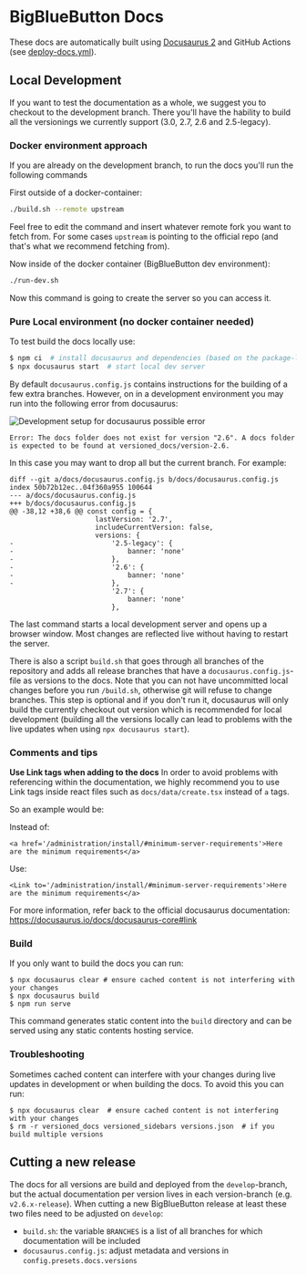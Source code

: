 # BigBlueButton Docs

These docs are automatically built using [Docusaurus 2](https://docusaurus.io/)
and GitHub Actions (see [deploy-docs.yml](../.github/workflows/deploy-docs.yml)).

## Local Development

If you want to test the documentation as a whole, we suggest you to checkout to the development branch. There you'll have the hability to build all the versionings we currently support (3.0, 2.7, 2.6 and 2.5-legacy).

### Docker environment approach

If you are already on the development branch, to run the docs you'll run the following commands

First outside of a docker-container:

```bash
./build.sh --remote upstream
```

Feel free to edit the command and insert whatever remote fork you want to fetch from. For some cases `upstream` is pointing to the official repo (and that's what we recommend fetching from).

Now inside of the docker container (BigBlueButton dev environment):

```bash
./run-dev.sh
```

Now this command is going to create the server so you can access it.

### Pure Local environment (no docker container needed)

To test build the docs locally use:

```bash
$ npm ci  # install docusaurus and dependencies (based on the package-lock.json file)
$ npx docusaurus start  # start local dev server
```

By default `docusaurus.config.js` contains instructions for the building of a few extra branches. However, on in a development environment you may run into the following error from docusaurus:




![Development setup for docusaurus possible error](/docusaurus_start_error_001.png)

`Error: The docs folder does not exist for version "2.6". A docs folder is expected to be found at versioned_docs/version-2.6.`

In this case you may want to drop all but the current branch. For example:

```
diff --git a/docs/docusaurus.config.js b/docs/docusaurus.config.js
index 50b72b12ec..04f360a955 100644
--- a/docs/docusaurus.config.js
+++ b/docs/docusaurus.config.js
@@ -38,12 +38,6 @@ const config = {
                     lastVersion: '2.7',
                     includeCurrentVersion: false,
                     versions: {
-                        '2.5-legacy': {
-                            banner: 'none'
-                        },
-                        '2.6': {
-                            banner: 'none'
-                        },
                         '2.7': {
                             banner: 'none'
                         },

```

The last command starts a local development server and opens up a browser window.
Most changes are reflected live without having to restart the server.

There is also a  script `build.sh` that goes through all branches of the repository
and adds all release branches that have a `docusaurus.config.js`-file as versions
to the docs.
Note that you can not have uncommitted local changes before you run `/build.sh`,
otherwise git will refuse to change branches.
This step is optional and if you don't run it, docusaurus will only build the
currently checkout out version which is recommended for local development
(building all the versions locally can lead to problems with the live
updates when using `npx docusaurus start`).

### Comments and tips

**Use Link tags when adding to the docs**
In order to avoid problems with referencing within the documentation, we highly recommend you to use Link tags inside react files such as `docs/data/create.tsx` instead of `a` tags.

So an example would be:

Instead of:
```tsx
<a href='/administration/install/#minimum-server-requirements'>Here are the minimum requirements</a>
```

Use:
```tsx
<Link to='/administration/install/#minimum-server-requirements'>Here are the minimum requirements</a>
```

For more information, refer back to the official docusaurus documentation: https://docusaurus.io/docs/docusaurus-core#link

### Build

If you only want to build the docs you can run:

```
$ npx docusaurus clear # ensure cached content is not interfering with your changes
$ npx docusaurus build
$ npm run serve
```

This command generates static content into the `build` directory
and can be served using any static contents hosting service.

### Troubleshooting

Sometimes cached content can interfere with your changes during live updates
in development or when building the docs.
To avoid this you can run:

```
$ npx docusaurus clear  # ensure cached content is not interfering with your changes
$ rm -r versioned_docs versioned_sidebars versions.json  # if you build multiple versions
```

## Cutting a new release

The docs for all versions are build and deployed from the `develop`-branch,
but the actual documentation per version lives in each version-branch (e.g. `v2.6.x-release`).
When cutting a new BigBlueButton release at least these two files need to be adjusted on `develop`:

- `build.sh`: the variable `BRANCHES` is a list of all branches for which documentation will be included
- `docusaurus.config.js`: adjust metadata and versions in `config.presets.docs.versions`
